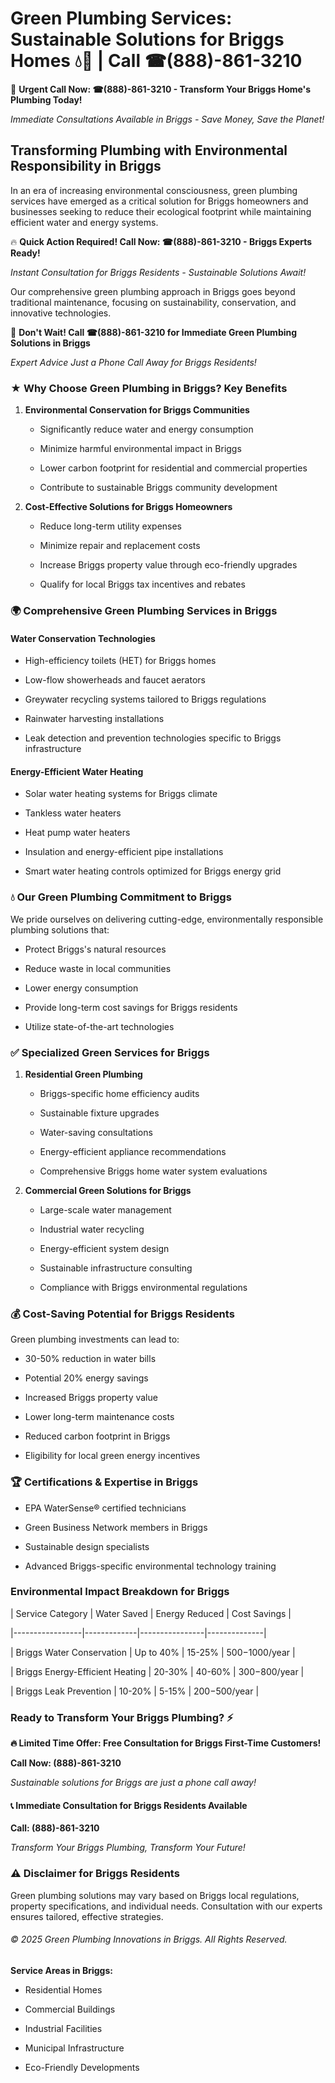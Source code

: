 # Green Plumbing Services: Sustainable Solutions for Briggs Homes 💧🌿 | Call ☎(888)-861-3210

🚨 **Urgent Call Now: ☎(888)-861-3210 - Transform Your Briggs Home's Plumbing Today!**
*Immediate Consultations Available in Briggs - Save Money, Save the Planet!*

## Transforming Plumbing with Environmental Responsibility in Briggs

In an era of increasing environmental consciousness, green plumbing services have emerged as a critical solution for Briggs homeowners and businesses seeking to reduce their ecological footprint while maintaining efficient water and energy systems. 

🔥 **Quick Action Required! Call Now: ☎(888)-861-3210 - Briggs Experts Ready!**
*Instant Consultation for Briggs Residents - Sustainable Solutions Await!*

Our comprehensive green plumbing approach in Briggs goes beyond traditional maintenance, focusing on sustainability, conservation, and innovative technologies.

🚨 **Don't Wait! Call ☎(888)-861-3210 for Immediate Green Plumbing Solutions in Briggs**
*Expert Advice Just a Phone Call Away for Briggs Residents!*

### ★ Why Choose Green Plumbing in Briggs? Key Benefits

1. **Environmental Conservation for Briggs Communities** 
   - Significantly reduce water and energy consumption
   - Minimize harmful environmental impact in Briggs
   - Lower carbon footprint for residential and commercial properties
   - Contribute to sustainable Briggs community development

2. **Cost-Effective Solutions for Briggs Homeowners** 
   - Reduce long-term utility expenses
   - Minimize repair and replacement costs
   - Increase Briggs property value through eco-friendly upgrades
   - Qualify for local Briggs tax incentives and rebates

### 🌍 Comprehensive Green Plumbing Services in Briggs

#### Water Conservation Technologies
- High-efficiency toilets (HET) for Briggs homes
- Low-flow showerheads and faucet aerators
- Greywater recycling systems tailored to Briggs regulations
- Rainwater harvesting installations
- Leak detection and prevention technologies specific to Briggs infrastructure

#### Energy-Efficient Water Heating
- Solar water heating systems for Briggs climate
- Tankless water heaters
- Heat pump water heaters
- Insulation and energy-efficient pipe installations
- Smart water heating controls optimized for Briggs energy grid

### 💧 Our Green Plumbing Commitment to Briggs

We pride ourselves on delivering cutting-edge, environmentally responsible plumbing solutions that:
- Protect Briggs's natural resources
- Reduce waste in local communities
- Lower energy consumption
- Provide long-term cost savings for Briggs residents
- Utilize state-of-the-art technologies

### ✅ Specialized Green Services for Briggs

1. **Residential Green Plumbing**
   - Briggs-specific home efficiency audits
   - Sustainable fixture upgrades
   - Water-saving consultations
   - Energy-efficient appliance recommendations
   - Comprehensive Briggs home water system evaluations

2. **Commercial Green Solutions for Briggs**
   - Large-scale water management
   - Industrial water recycling
   - Energy-efficient system design
   - Sustainable infrastructure consulting
   - Compliance with Briggs environmental regulations

### 💰 Cost-Saving Potential for Briggs Residents

Green plumbing investments can lead to:
- 30-50% reduction in water bills
- Potential 20% energy savings
- Increased Briggs property value
- Lower long-term maintenance costs
- Reduced carbon footprint in Briggs
- Eligibility for local green energy incentives

### 🏆 Certifications & Expertise in Briggs

- EPA WaterSense® certified technicians
- Green Business Network members in Briggs
- Sustainable design specialists
- Advanced Briggs-specific environmental technology training

### Environmental Impact Breakdown for Briggs

| Service Category | Water Saved | Energy Reduced | Cost Savings |
|-----------------|-------------|----------------|--------------|
| Briggs Water Conservation | Up to 40% | 15-25% | $500-$1000/year |
| Briggs Energy-Efficient Heating | 20-30% | 40-60% | $300-$800/year |
| Briggs Leak Prevention | 10-20% | 5-15% | $200-$500/year |

### Ready to Transform Your Briggs Plumbing? ⚡

**🔥 Limited Time Offer: Free Consultation for Briggs First-Time Customers!**

**Call Now: (888)-861-3210**
*Sustainable solutions for Briggs are just a phone call away!*

#### 📞 Immediate Consultation for Briggs Residents Available

**Call: (888)-861-3210**
*Transform Your Briggs Plumbing, Transform Your Future!*

### ⚠️ Disclaimer for Briggs Residents

Green plumbing solutions may vary based on Briggs local regulations, property specifications, and individual needs. Consultation with our experts ensures tailored, effective strategies.

###### © 2025 Green Plumbing Innovations in Briggs. All Rights Reserved.

**Service Areas in Briggs:** 
- Residential Homes
- Commercial Buildings
- Industrial Facilities
- Municipal Infrastructure
- Eco-Friendly Developments